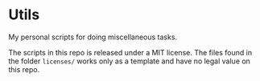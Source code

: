 Utils
=====

My personal scripts for doing miscellaneous tasks.

The scripts in this repo is released under a MIT license.
The files found in the folder `licenses/` works only as a template
and have no legal value on this repo.
